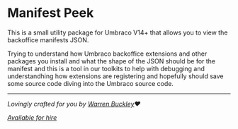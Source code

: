 # Manifest Peek
This is a small utility package for Umbraco V14+ that allows you to view the backoffice manifests JSON.

Trying to understand how Umbraco backoffice extensions and other packages you install and what the shape of the JSON should be for the manifest and this is a tool in our toolkits to help with debugging and understandhing how extensions are registering and hopefully should save some source code diving into the Umbraco source code.

---

_Lovingly crafted for you by [Warren Buckley](https://github.com/sponsors/warrenbuckley)❤️_

_[Available for hire](https://hackmakedo.com/)_
